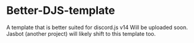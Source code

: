 # Better-DJS-template
A template that is better suited for discord.js v14
Will be uploaded soon. Jasbot (another project) will likely shift to this template too.
